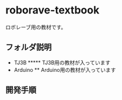 # roborave-textbook
ロボレーブ用の教材です。

## フォルダ説明

 * TJ3B
 ***** TJ3B用の教材が入っています
 * Arduino
 ** Arduino用の教材が入っています


## 開発手順


